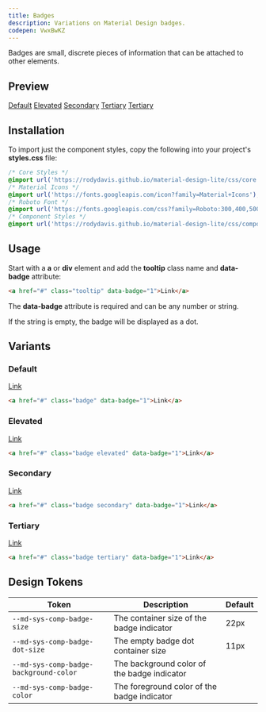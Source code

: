 ```yaml
---
title: Badges
description: Variations on Material Design badges.
codepen: VwxBwKZ
---
```


Badges are small, discrete pieces of information that can be attached to other elements.

## Preview

<div class="preview">
  <a href="#" class="badge" data-badge="10">Default</a>
  <a href="#" class="badge elevated" data-badge="2">Elevated</a>
  <a href="#" class="badge secondary" data-badge="3">Secondary</a>
  <a href="#" class="badge tertiary" data-badge="4">Tertiary</a>
  <a href="#" class="badge tertiary" data-badge="">Tertiary</a>
</div>

## Installation

To import just the component styles, copy the following into your project's **styles.css** file:

```css
/* Core Styles */
@import url('https://rodydavis.github.io/material-design-lite/css/core.css');
/* Material Icons */
@import url('https://fonts.googleapis.com/icon?family=Material+Icons');
/* Roboto Font */
@import url('https://fonts.googleapis.com/css?family=Roboto:300,400,500,700&amp;display=swap');
/* Component Styles */
@import url('https://rodydavis.github.io/material-design-lite/css/components/badge/style.css');
```

## Usage

Start with a **a** or **div** element and add the **tooltip** class name and **data-badge** attribute:

```html
<a href="#" class="tooltip" data-badge="1">Link</a>
```

The **data-badge** attribute is required and can be any number or string.

If the string is empty, the badge will be displayed as a dot.

## Variants

### Default

<div class="preview">
  <a href="#" class="badge" data-badge="1">Link</a>
</div>

```html
<a href="#" class="badge" data-badge="1">Link</a>
```

### Elevated

<div class="preview">
  <a href="#" class="badge elevated" data-badge="1">Link</a>
</div>

```html
<a href="#" class="badge elevated" data-badge="1">Link</a>
```

### Secondary

<div class="preview">
  <a href="#" class="badge secondary" data-badge="1">Link</a>
</div>

```html
<a href="#" class="badge secondary" data-badge="1">Link</a>
```

### Tertiary

<div class="preview">
  <a href="#" class="badge tertiary" data-badge="1">Link</a>
</div>

```html
<a href="#" class="badge tertiary" data-badge="1">Link</a>
```

## Design Tokens

| Token                                  | Description                                 | Default                                                                                     |
|----------------------------------------|---------------------------------------------|---------------------------------------------------------------------------------------------|
| `--md-sys-comp-badge-size`             | The container size of the badge indicator   | 22px                                                                                        |
| `--md-sys-comp-badge-dot-size`         | The empty badge dot container size          | 11px                                                                                        |
| `--md-sys-comp-badge-background-color` | The background color of the badge indicator | <div class="tooltip token-box color-error" data-tooltip="--md-sys-color-error"></div>       |
| `--md-sys-comp-badge-color`            | The foreground color of the badge indicator | <div class="tooltip token-box color-on-error" data-tooltip="--md-sys-color-on-error"></div> |